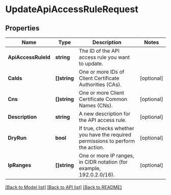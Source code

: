 # UpdateApiAccessRuleRequest

## Properties

Name | Type | Description | Notes
------------ | ------------- | ------------- | -------------
**ApiAccessRuleId** | **string** | The ID of the API access rule you want to update. | 
**CaIds** | **[]string** | One or more IDs of Client Certificate Authorities (CAs). | [optional] 
**Cns** | **[]string** | One or more Client Certificate Common Names (CNs). | [optional] 
**Description** | **string** | A new description for the API access rule. | [optional] 
**DryRun** | **bool** | If true, checks whether you have the required permissions to perform the action. | [optional] 
**IpRanges** | **[]string** | One or more IP ranges, in CIDR notation (for example, 192.0.2.0/16). | [optional] 

[[Back to Model list]](../README.md#documentation-for-models) [[Back to API list]](../README.md#documentation-for-api-endpoints) [[Back to README]](../README.md)


